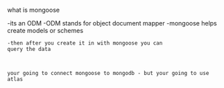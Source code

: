 what is mongoose

-its an ODM
    -ODM stands for object document mapper
    -mongoose helps create models or schemes

    -then after you create it in with mongoose you can 
    query the data



    your going to connect mongoose to mongodb - but your going to use atlas
    